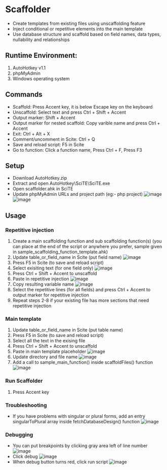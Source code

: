 # Scaffolder

- Create templates from existing files using unscaffolding feature
- Inject conditional or repetitive elements into the main template
- Use database structure and scaffold based on field names, data types, nullability and relationships

## Runtime Environment:

1. AutoHotkey v1.1
2. phpMyAdmin
3. Windows operating system


## Commands

- Scaffold: Press Accent key, it is below Escape key on the keyboard
- Unscaffold: Select text and press Ctrl + Shift + Accent
- Output marker: Shift + Accent
- Output marker for nested scaffold: Copy varible name and press Ctrl + Accent
- Exit: Ctrl + Alt + X
- Comment/uncomment in Scite: Ctrl + Q
- Save and reload script: F5 in Scite
- Go to function: Click a function name, Press Ctrl + F, Press F3

## Setup

- Download AutoHotkey.zip
- Extract and open AutoHotkey\SciTE\SciTE.exe
- Open scaffolder.ahk in SciTE
- Update phpMyAdmin URLs and project path (eg:- php project)
![image](https://user-images.githubusercontent.com/16064343/170838135-dd51c052-a5c6-457e-9cc5-225d77a8eb2c.png)
![image](https://user-images.githubusercontent.com/16064343/170838118-a684e53e-d41c-44ca-90c3-147529a15fe1.png)

## Usage

### Repetitive injection
1. Create a main scaffolding function and sub scaffolding function(s) (you can place at the end of the script or anywhere you prefer, sample given in sample_scaffolding_function_template.ahk)
2. Update table_or_field_name in Scite (put field name) ![image](https://user-images.githubusercontent.com/16064343/170840769-da2763cf-3840-4db0-bc70-deb99d87c544.png)
3. Press F5 in Scite (to save and reload script)
4. Select exisiting text (for one field only) ![image](https://user-images.githubusercontent.com/16064343/170840800-eb47bf4d-34b7-4da0-9439-9f7f56e36b45.png)
5. Press Ctrl + Shift + Accent to unscaffold
6. Paste in repetitive injection ![image](https://user-images.githubusercontent.com/16064343/170842051-7a1edb02-7323-4b6a-9c8d-56cecbeda93f.png)
7. Copy resulting variable name ![image](https://user-images.githubusercontent.com/16064343/170842385-718cd3bc-10a9-42c2-bc6d-6096839c4394.png)
8. Select the repetitive lines (for all fields) and press Ctrl + Accent to output marker for repetitive injection
9. Repeat steps 2-8 if your existing file has more sections that need repetitive injection 

### Main template
1. Update table_or_field_name in Scite (put table name)
2. Press F5 in Scite (to save and reload script)
3. Select all the text in the exising file
4. Press Ctrl + Shift + Accent to unscaffold
5. Paste in main template placeholder ![image](https://user-images.githubusercontent.com/16064343/170842691-9ed02bf1-14d5-450b-8ddf-fa3ffc3a6402.png)
6. Update directory and file name ![image](https://user-images.githubusercontent.com/16064343/170842968-4cecbb2d-c912-4e7a-b14e-531d032e62fd.png)
7. Add a call to sample_main_function() inside scaffoldFiles() function ![image](https://user-images.githubusercontent.com/16064343/170843468-ebfe6911-fd94-4017-b6aa-3851850c43bb.png)


### Run Scaffolder
1. Press Accent key



### Troubleshooting
- If you have problems with singular or plural forms, add an entry singularToPlural array inside fetchDatabaseDesign() function
 ![image](https://user-images.githubusercontent.com/16064343/170843536-5fe2bbad-59a6-4588-815f-7db7e0b1d0d7.png)

### Debugging
- You can put breakpoints by clicking gray area left of line number
 ![image](https://user-images.githubusercontent.com/16064343/170843569-8a2ce0a4-c138-48dc-931d-04face16b85b.png)
- Click debug
 ![image](https://user-images.githubusercontent.com/16064343/170843621-07d0d61a-cea8-4706-8de8-28111f3ee82d.png)
- When debug button turns red, click run script
 ![image](https://user-images.githubusercontent.com/16064343/170843692-4cbb8adb-f43f-4362-a0c2-cdca5cc3464e.png)





